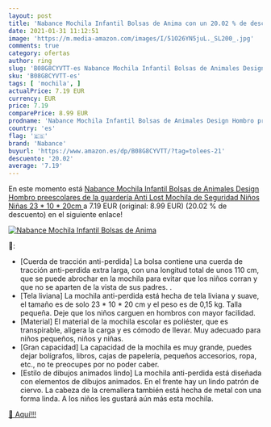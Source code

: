 ```yaml
---
layout: post
title: 'Nabance Mochila Infantil Bolsas de Anima con un 20.02 % de descuento'
date: 2021-01-31 11:12:51
image: 'https://m.media-amazon.com/images/I/51O26YN5juL._SL200_.jpg'
comments: true
category: ofertas
author: ring
slug: 'B08G8CYVTT-es Nabance Mochila Infantil Bolsas de Animales Design Hombro...'
sku: 'B08G8CYVTT-es'
tags: [ 'mochila', ]
actualPrice: 7.19 EUR
currency: EUR
price: 7.19
comparePrice: 8.99 EUR
prodname: 'Nabance Mochila Infantil Bolsas de Animales Design Hombro preescolares de la guardería Anti Lost Mochila de Seguridad Niños Niñas  23 * 10 * 20cm '
country: 'es'
flag: '🇪🇸'
brand: 'Nabance'
buyurl: 'https://www.amazon.es/dp/B08G8CYVTT/?tag=tolees-21'
descuento: '20.02'
average: '7.19'
---
```


En este momento está [Nabance Mochila Infantil Bolsas de Animales Design Hombro preescolares de la guardería Anti Lost Mochila de Seguridad Niños Niñas  23 * 10 * 20cm ](https://www.amazon.es/dp/B08G8CYVTT/?tag=tolees-21) a 7.19 EUR (original: 8.99 EUR) (20.02 %  de descuento) en el siguiente enlace!

[![Nabance Mochila Infantil Bolsas de Anima](https://m.media-amazon.com/images/I/51O26YN5juL._SL200_.jpg)](https://www.amazon.es/dp/B08G8CYVTT/?tag=tolees-21)

🔎:

- [Cuerda de tracción anti-perdida] La bolsa contiene una cuerda de tracción anti-perdida extra larga, con una longitud total de unos 110 cm, que se puede abrochar en la mochila para evitar que los niños corran y que no se aparten de la vista de sus padres. .
- [Tela liviana] La mochila anti-perdida está hecha de tela liviana y suave, el tamaño es de solo 23 * 10 * 20 cm y el peso es de 0,15 kg. Talla pequeña. Deje que los niños carguen en hombros con mayor facilidad.
- [Material] El material de la mochila escolar es poliéster, que es transpirable, aligera la carga y es cómodo de llevar. Muy adecuado para niños pequeños, niños y niñas.
- [Gran capacidad] La capacidad de la mochila es muy grande, puedes dejar bolígrafos, libros, cajas de papelería, pequeños accesorios, ropa, etc., no te preocupes por no poder caber.
- [Estilo de dibujos animados lindo] La mochila anti-perdida está diseñada con elementos de dibujos animados. En el frente hay un lindo patrón de ciervo. La cabeza de la cremallera también está hecha de metal con una forma linda. A los niños les gustará aún más esta mochila.

[🛒 Aquí!!!](https://www.amazon.es/dp/B08G8CYVTT/?tag=tolees-21)

